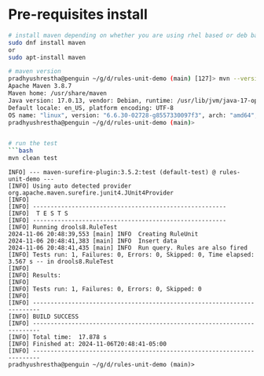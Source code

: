 # Pre-requisites install 
```bash
# install maven depending on whether you are using rhel based or deb based linux
sudo dnf install maven
or 
sudo apt-install maven

# maven version
pradhyushrestha@penguin ~/g/d/rules-unit-demo (main) [127]> mvn --version
Apache Maven 3.8.7
Maven home: /usr/share/maven
Java version: 17.0.13, vendor: Debian, runtime: /usr/lib/jvm/java-17-openjdk-amd64
Default locale: en_US, platform encoding: UTF-8
OS name: "linux", version: "6.6.30-02728-g8557330097f3", arch: "amd64", family: "unix"
pradhyushrestha@penguin ~/g/d/rules-unit-demo (main)>


# run the test
```bash
mvn clean test

```
```log
INFO] --- maven-surefire-plugin:3.5.2:test (default-test) @ rules-unit-demo ---
[INFO] Using auto detected provider org.apache.maven.surefire.junit4.JUnit4Provider
[INFO] 
[INFO] -------------------------------------------------------
[INFO]  T E S T S
[INFO] -------------------------------------------------------
[INFO] Running drools8.RuleTest
2024-11-06 20:48:39,553 [main] INFO  Creating RuleUnit
2024-11-06 20:48:41,383 [main] INFO  Insert data
2024-11-06 20:48:41,435 [main] INFO  Run query. Rules are also fired
[INFO] Tests run: 1, Failures: 0, Errors: 0, Skipped: 0, Time elapsed: 3.567 s -- in drools8.RuleTest
[INFO] 
[INFO] Results:
[INFO] 
[INFO] Tests run: 1, Failures: 0, Errors: 0, Skipped: 0
[INFO] 
[INFO] ------------------------------------------------------------------------
[INFO] BUILD SUCCESS
[INFO] ------------------------------------------------------------------------
[INFO] Total time:  17.878 s
[INFO] Finished at: 2024-11-06T20:48:41-05:00
[INFO] ------------------------------------------------------------------------
pradhyushrestha@penguin ~/g/d/rules-unit-demo (main)> 

```
